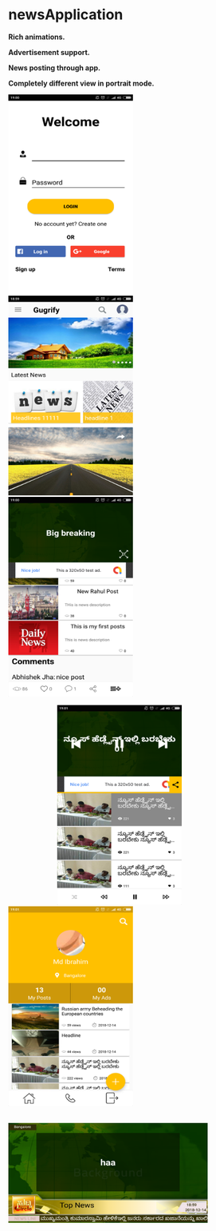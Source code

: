 # newsApplication

<b>Rich animations.</b>

<b>Advertisement support.</b>

<b>News posting through app.</b>

<b>Completely different view in portrait mode.</b>

<img src="https://github.com/abhi93shekJha/newsApplication/blob/master/app/src/main/res/drawable/screen1.png" alt="alt text" width="250" height="400"> &nbsp;&nbsp;&nbsp;&nbsp; <img src="https://github.com/abhi93shekJha/newsApplication/blob/master/app/src/main/res/drawable/screen2.png" alt="alt text" width="250" height="400"> &nbsp;&nbsp;&nbsp;&nbsp; <img src="https://github.com/abhi93shekJha/newsApplication/blob/master/app/src/main/res/drawable/screen3.png" alt="alt text" width="250" height="400">



 &nbsp;&nbsp;&nbsp;&nbsp;&nbsp;&nbsp;&nbsp;&nbsp;&nbsp;&nbsp;&nbsp;&nbsp;&nbsp;&nbsp;&nbsp;&nbsp;&nbsp;&nbsp;&nbsp;&nbsp;&nbsp;&nbsp;&nbsp;&nbsp; <img src="https://github.com/abhi93shekJha/newsApplication/blob/master/app/src/main/res/drawable/screen5.png" alt="alt text" width="250" height="400"> &nbsp;&nbsp;&nbsp;&nbsp;&nbsp;&nbsp;&nbsp;&nbsp; <img src="https://github.com/abhi93shekJha/newsApplication/blob/master/app/src/main/res/drawable/screen6.png" alt="alt text" width="250" height="400">
 
 
 
&nbsp;&nbsp;&nbsp;&nbsp;&nbsp;&nbsp;&nbsp;&nbsp;&nbsp;&nbsp;&nbsp;&nbsp;&nbsp;&nbsp;&nbsp;&nbsp;&nbsp;&nbsp;&nbsp;&nbsp;&nbsp;&nbsp;&nbsp;&nbsp; &nbsp;&nbsp;&nbsp;&nbsp;&nbsp;&nbsp;&nbsp;&nbsp;&nbsp;&nbsp;&nbsp;&nbsp;&nbsp;&nbsp;&nbsp;&nbsp;<img src="https://github.com/abhi93shekJha/newsApplication/blob/master/app/src/main/res/drawable/screen4.png" alt="alt text" width="400" height="200">
